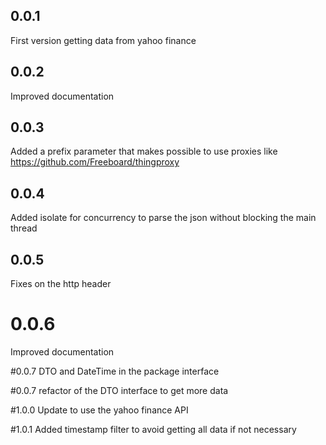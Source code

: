 ## 0.0.1
First version getting data from yahoo finance

## 0.0.2
Improved documentation

## 0.0.3
Added a prefix parameter that makes possible to use proxies like https://github.com/Freeboard/thingproxy

## 0.0.4
Added isolate for concurrency to parse the json without blocking the main thread

## 0.0.5
Fixes on the http header

# 0.0.6
Improved documentation

#0.0.7
DTO and DateTime in the package interface

#0.0.7
refactor of the DTO interface to get more data

#1.0.0
Update to use the yahoo finance API

#1.0.1
Added timestamp filter to avoid getting all data if not necessary